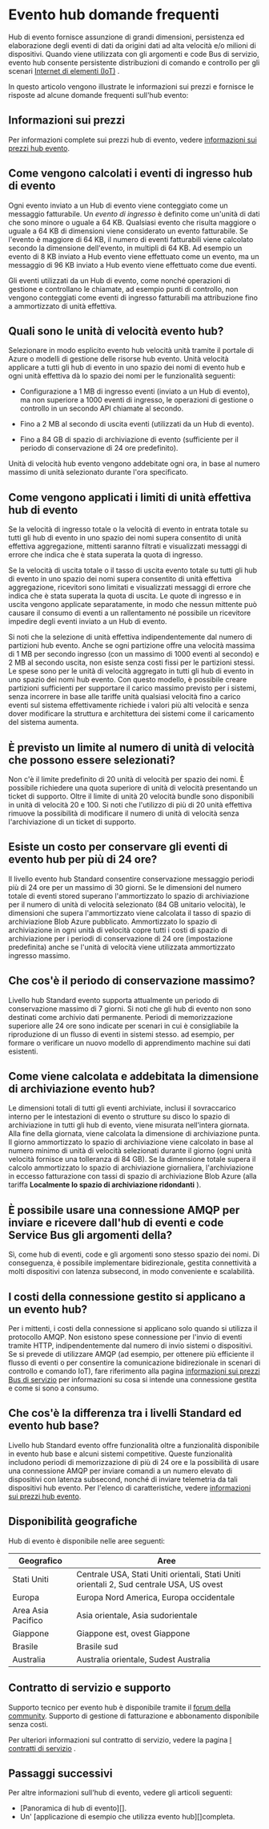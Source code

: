 <properties 
    pageTitle="Hub evento frequenti domande frequenti | Microsoft Azure"
    description="Hub evento domande frequenti."
    services="event-hubs"
    documentationCenter="na"
    authors="sethmanheim"
    manager="timlt"
    editor="" />
<tags 
    ms.service="event-hubs"
    ms.devlang="na"
    ms.topic="article"
    ms.tgt_pltfrm="na"
    ms.workload="na"
    ms.date="09/01/2016"
    ms.author="sethm" />

# <a name="event-hubs-faq"></a>Evento hub domande frequenti

Hub di evento fornisce assunzione di grandi dimensioni, persistenza ed elaborazione degli eventi di dati da origini dati ad alta velocità e/o milioni di dispositivi. Quando viene utilizzata con gli argomenti e code Bus di servizio, evento hub consente persistente distribuzioni di comando e controllo per gli scenari [Internet di elementi (IoT)](https://azure.microsoft.com/services/iot-hub/) .

In questo articolo vengono illustrate le informazioni sui prezzi e fornisce le risposte ad alcune domande frequenti sull'hub evento:

## <a name="pricing-information"></a>Informazioni sui prezzi

Per informazioni complete sui prezzi hub di evento, vedere [informazioni sui prezzi hub evento](https://azure.microsoft.com/pricing/details/event-hubs/).

## <a name="how-are-event-hubs-ingress-events-calculated"></a>Come vengono calcolati i eventi di ingresso hub di evento

Ogni evento inviato a un Hub di evento viene conteggiato come un messaggio fatturabile. Un *evento di ingresso* è definito come un'unità di dati che sono minore o uguale a 64 KB. Qualsiasi evento che risulta maggiore o uguale a 64 KB di dimensioni viene considerato un evento fatturabile. Se l'evento è maggiore di 64 KB, il numero di eventi fatturabili viene calcolato secondo la dimensione dell'evento, in multipli di 64 KB. Ad esempio un evento di 8 KB inviato a Hub evento viene effettuato come un evento, ma un messaggio di 96 KB inviato a Hub evento viene effettuato come due eventi.

Gli eventi utilizzati da un Hub di evento, come nonché operazioni di gestione e controllano le chiamate, ad esempio punti di controllo, non vengono conteggiati come eventi di ingresso fatturabili ma attribuzione fino a ammortizzato di unità effettiva.

## <a name="what-are-event-hubs-throughput-units"></a>Quali sono le unità di velocità evento hub?

Selezionare in modo esplicito evento hub velocità unità tramite il portale di Azure o modelli di gestione delle risorse hub evento. Unità velocità applicare a tutti gli hub di evento in uno spazio dei nomi di evento hub e ogni unità effettiva dà lo spazio dei nomi per le funzionalità seguenti:

- Configurazione a 1 MB di ingresso eventi (inviato a un Hub di evento), ma non superiore a 1000 eventi di ingresso, le operazioni di gestione o controllo in un secondo API chiamate al secondo.

- Fino a 2 MB al secondo di uscita eventi (utilizzati da un Hub di evento).

- Fino a 84 GB di spazio di archiviazione di evento (sufficiente per il periodo di conservazione di 24 ore predefinito).

Unità di velocità hub evento vengono addebitate ogni ora, in base al numero massimo di unità selezionato durante l'ora specificato.

## <a name="how-are-event-hubs-throughput-unit-limits-enforced"></a>Come vengono applicati i limiti di unità effettiva hub di evento

Se la velocità di ingresso totale o la velocità di evento in entrata totale su tutti gli hub di evento in uno spazio dei nomi supera consentito di unità effettiva aggregazione, mittenti saranno filtrati e visualizzati messaggi di errore che indica che è stata superata la quota di ingresso.

Se la velocità di uscita totale o il tasso di uscita evento totale su tutti gli hub di evento in uno spazio dei nomi supera consentito di unità effettiva aggregazione, ricevitori sono limitati e visualizzati messaggi di errore che indica che è stata superata la quota di uscita. Le quote di ingresso e in uscita vengono applicate separatamente, in modo che nessun mittente può causare il consumo di eventi a un rallentamento né possibile un ricevitore impedire degli eventi inviato a un Hub di evento.

Si noti che la selezione di unità effettiva indipendentemente dal numero di partizioni hub evento. Anche se ogni partizione offre una velocità massima di 1 MB per secondo ingresso (con un massimo di 1000 eventi al secondo) e 2 MB al secondo uscita, non esiste senza costi fissi per le partizioni stessi. Le spese sono per le unità di velocità aggregato in tutti gli hub di evento in uno spazio dei nomi hub evento. Con questo modello, è possibile creare partizioni sufficienti per supportare il carico massimo previsto per i sistemi, senza incorrere in base alle tariffe unità qualsiasi velocità fino a carico eventi sul sistema effettivamente richiede i valori più alti velocità e senza dover modificare la struttura e architettura dei sistemi come il caricamento del sistema aumenta.

## <a name="is-there-a-limit-on-the-number-of-throughput-units-that-can-be-selected"></a>È previsto un limite al numero di unità di velocità che possono essere selezionati?

Non c'è il limite predefinito di 20 unità di velocità per spazio dei nomi. È possibile richiedere una quota superiore di unità di velocità presentando un ticket di supporto. Oltre il limite di unità 20 velocità bundle sono disponibili in unità di velocità 20 e 100. Si noti che l'utilizzo di più di 20 unità effettiva rimuove la possibilità di modificare il numero di unità di velocità senza l'archiviazione di un ticket di supporto.

## <a name="is-there-a-charge-for-retaining-event-hubs-events-for-more-than-24-hours"></a>Esiste un costo per conservare gli eventi di evento hub per più di 24 ore?

Il livello evento hub Standard consentire conservazione messaggio periodi più di 24 ore per un massimo di 30 giorni. Se le dimensioni del numero totale di eventi stored superano l'ammortizzato lo spazio di archiviazione per il numero di unità di velocità selezionato (84 GB unitario velocità), le dimensioni che supera l'ammortizzato viene calcolata il tasso di spazio di archiviazione Blob Azure pubblicato. Ammortizzato lo spazio di archiviazione in ogni unità di velocità copre tutti i costi di spazio di archiviazione per i periodi di conservazione di 24 ore (impostazione predefinita) anche se l'unità di velocità viene utilizzata ammortizzato ingresso massimo.

## <a name="what-is-the-maximum-retention-period"></a>Che cos'è il periodo di conservazione massimo?

Livello hub Standard evento supporta attualmente un periodo di conservazione massimo di 7 giorni. Si noti che gli hub di evento non sono destinati come archivio dati permanente. Periodi di memorizzazione superiore alle 24 ore sono indicate per scenari in cui è consigliabile la riproduzione di un flusso di eventi in sistemi stesso. ad esempio, per formare o verificare un nuovo modello di apprendimento machine sui dati esistenti.

## <a name="how-is-the-event-hubs-storage-size-calculated-and-charged"></a>Come viene calcolata e addebitata la dimensione di archiviazione evento hub?

Le dimensioni totali di tutti gli eventi archiviate, inclusi il sovraccarico interno per le intestazioni di evento o strutture su disco lo spazio di archiviazione in tutti gli hub di evento, viene misurata nell'intera giornata. Alla fine della giornata, viene calcolata la dimensione di archiviazione punta. Il giorno ammortizzato lo spazio di archiviazione viene calcolato in base al numero minimo di unità di velocità selezionati durante il giorno (ogni unità velocità fornisce una tolleranza di 84 GB). Se la dimensione totale supera il calcolo ammortizzato lo spazio di archiviazione giornaliera, l'archiviazione in eccesso fatturazione con tassi di spazio di archiviazione Blob Azure (alla tariffa **Localmente lo spazio di archiviazione ridondanti** ).

## <a name="can-i-use-a-single-amqp-connection-to-send-and-receive-from-event-hubs-and-service-bus-queuestopics"></a>È possibile usare una connessione AMQP per inviare e ricevere dall'hub di eventi e code Service Bus gli argomenti della?

Sì, come hub di eventi, code e gli argomenti sono stesso spazio dei nomi. Di conseguenza, è possibile implementare bidirezionale, gestita connettività a molti dispositivi con latenza subsecond, in modo conveniente e scalabilità.

## <a name="do-brokered-connection-charges-apply-to-event-hubs"></a>I costi della connessione gestito si applicano a un evento hub?

Per i mittenti, i costi della connessione si applicano solo quando si utilizza il protocollo AMQP. Non esistono spese connessione per l'invio di eventi tramite HTTP, indipendentemente dal numero di invio sistemi o dispositivi. Se si prevede di utilizzare AMQP (ad esempio, per ottenere più efficiente il flusso di eventi o per consentire la comunicazione bidirezionale in scenari di controllo e comando IoT), fare riferimento alla pagina [informazioni sui prezzi Bus di servizio](https://azure.microsoft.com/pricing/details/service-bus/) per informazioni su cosa si intende una connessione gestita e come si sono a consumo.

## <a name="what-is-the-difference-between-event-hubs-basic-and-standard-tiers"></a>Che cos'è la differenza tra i livelli Standard ed evento hub base?

Livello hub Standard evento offre funzionalità oltre a funzionalità disponibile in evento hub base e alcuni sistemi competitive. Queste funzionalità includono periodi di memorizzazione di più di 24 ore e la possibilità di usare una connessione AMQP per inviare comandi a un numero elevato di dispositivi con latenza subsecond, nonché di inviare telemetria da tali dispositivi hub evento. Per l'elenco di caratteristiche, vedere [informazioni sui prezzi hub evento](https://azure.microsoft.com/pricing/details/event-hubs/).

## <a name="geographic-availability"></a>Disponibilità geografiche

Hub di evento è disponibile nelle aree seguenti:

|Geografico|Aree|
|---|---|
|Stati Uniti|Centrale USA, Stati Uniti orientali, Stati Uniti orientali 2, Sud centrale USA, US ovest|
|Europa|Europa Nord America, Europa occidentale|
|Area Asia Pacifico|Asia orientale, Asia sudorientale|
|Giappone|Giappone est, ovest Giappone|
|Brasile|Brasile sud|
|Australia|Australia orientale, Sudest Australia|

## <a name="support-and-sla"></a>Contratto di servizio e supporto

Supporto tecnico per evento hub è disponibile tramite il [forum della community](https://social.msdn.microsoft.com/forums/azure/home). Supporto di gestione di fatturazione e abbonamento disponibile senza costi.

Per ulteriori informazioni sul contratto di servizio, vedere la pagina [I contratti di servizio](https://azure.microsoft.com/support/legal/sla/) .

## <a name="next-steps"></a>Passaggi successivi

Per altre informazioni sull'hub di evento, vedere gli articoli seguenti:

- [Panoramica di hub di evento][].
- Un' [applicazione di esempio che utilizza evento hub][]completa.

[Cenni preliminari sui hub di eventi]: event-hubs-overview.md
[applicazione di esempio che utilizza hub di evento]: https://code.msdn.microsoft.com/Service-Bus-Event-Hub-286fd097
